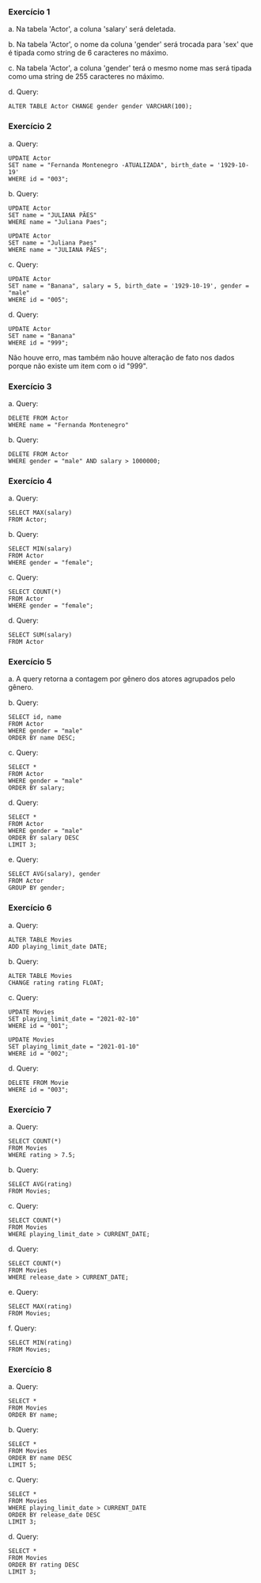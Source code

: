 ### Exercício 1
a. Na tabela 'Actor', a coluna 'salary' será deletada.

b. Na tabela 'Actor', o nome da coluna 'gender' será trocada para 'sex' que é tipada como string de 6 caracteres no máximo.

c. Na tabela 'Actor', a coluna 'gender' terá o mesmo nome mas será tipada como uma string de 255 caracteres no máximo.

d. Query:
```
ALTER TABLE Actor CHANGE gender gender VARCHAR(100);
```

### Exercício 2
a. Query:
```
UPDATE Actor
SET name = "Fernanda Montenegro -ATUALIZADA", birth_date = '1929-10-19'
WHERE id = "003";
```

b. Query:
```
UPDATE Actor
SET name = "JULIANA PÃES"
WHERE name = "Juliana Paes";

UPDATE Actor
SET name = "Juliana Paes"
WHERE name = "JULIANA PÃES";
```

c. Query:
```
UPDATE Actor
SET name = "Banana", salary = 5, birth_date = '1929-10-19', gender = "male"
WHERE id = "005";
```

d. Query:
```
UPDATE Actor
SET name = "Banana"
WHERE id = "999";
```
Não houve erro, mas também não houve alteração de fato nos dados porque não existe um item com o id "999".

### Exercício 3
a. Query:
```
DELETE FROM Actor
WHERE name = "Fernanda Montenegro"
```

b. Query:
```
DELETE FROM Actor
WHERE gender = "male" AND salary > 1000000;
```

### Exercício 4
a. Query:
```
SELECT MAX(salary)
FROM Actor;
```

b. Query:
```
SELECT MIN(salary)
FROM Actor
WHERE gender = "female";
```

c. Query:
```
SELECT COUNT(*)
FROM Actor
WHERE gender = "female";
```

d. Query:
```
SELECT SUM(salary)
FROM Actor
```

### Exercício 5
a. A query retorna a contagem por gênero dos atores agrupados pelo gênero.

b. Query:
```
SELECT id, name
FROM Actor
WHERE gender = "male"
ORDER BY name DESC;
```

c. Query:
```
SELECT *
FROM Actor
WHERE gender = "male"
ORDER BY salary;
```

d. Query:
```
SELECT *
FROM Actor
WHERE gender = "male"
ORDER BY salary DESC
LIMIT 3;
```

e. Query:
```
SELECT AVG(salary), gender
FROM Actor
GROUP BY gender;
```

### Exercício 6
a. Query:
```
ALTER TABLE Movies
ADD playing_limit_date DATE;
```

b. Query:
```
ALTER TABLE Movies
CHANGE rating rating FLOAT;
```

c. Query:
```
UPDATE Movies
SET playing_limit_date = "2021-02-10"
WHERE id = "001";

UPDATE Movies
SET playing_limit_date = "2021-01-10"
WHERE id = "002";
```

d. Query:
```
DELETE FROM Movie
WHERE id = "003";
```

### Exercício 7
a. Query:
```
SELECT COUNT(*)
FROM Movies
WHERE rating > 7.5;
```

b. Query:
```
SELECT AVG(rating)
FROM Movies;
```

c. Query:
```
SELECT COUNT(*)
FROM Movies
WHERE playing_limit_date > CURRENT_DATE;
```

d. Query:
```
SELECT COUNT(*)
FROM Movies
WHERE release_date > CURRENT_DATE;
```

e. Query:
```
SELECT MAX(rating)
FROM Movies;
```

f. Query:
```
SELECT MIN(rating)
FROM Movies;
```

### Exercício 8
a. Query:
```
SELECT *
FROM Movies
ORDER BY name;
```

b. Query:
```
SELECT *
FROM Movies
ORDER BY name DESC
LIMIT 5;
```

c. Query:
```
SELECT *
FROM Movies
WHERE playing_limit_date > CURRENT_DATE
ORDER BY release_date DESC
LIMIT 3;
```

d. Query:
```
SELECT *
FROM Movies
ORDER BY rating DESC
LIMIT 3;
```